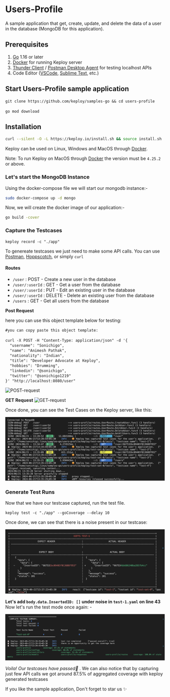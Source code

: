 # Users-Profile

A sample application that get, create, update, and delete the data of a user in the database (MongoDB for this application).

## Prerequisites
1. [Go](https://go.dev/doc/install) 1.16 or later
2. [Docker](https://docs.docker.com/engine/install/) for running Keploy server
3. [Thunder Client](https://marketplace.visualstudio.com/items?itemName=rangav.vscode-thunder-client) / [Postman Desktop Agent](https://www.postman.com/downloads/postman-agent/) for testing localhost APIs
4. Code Editor ([VSCode](https://code.visualstudio.com/download), [Sublime Text](https://www.sublimetext.com/download), etc.)

## Start Users-Profile sample application
```
git clone https://github.com/keploy/samples-go && cd users-profile

go mod download
```

## Installation

```bash
curl --silent -O -L https://keploy.io/install.sh && source install.sh
```

Keploy can be used on Linux, Windows and MacOS through [Docker](https://docs.docker.com/engine/install/).

Note: To run Keploy on MacOS through [Docker](https://docs.docker.com/desktop/release-notes/#4252) the version must be ```4.25.2``` or above.

### Let's start the MongoDB Instance
Using the docker-compose file we will start our mongodb instance:-
```bash
sudo docker-compose up -d mongo
```

Now, we will create the docker image of our application:-


```bash
go build -cover
```

### Capture the Testcases

```shell
keploy record -c "./app"
```

To genereate testcases we just need to make some API calls. You can use [Postman](https://www.postman.com/), [Hoppscotch](https://hoppscotch.io/), or simply `curl`


#### Routes
- `/user` : POST - Create a new user in the database
- `/user/:userId` : GET - Get a user from the database
- `/user/:userId` : PUT - Edit an existing user in the database
- `/user/:userId` : DELETE - Delete an existing user from the database
- `/users` : GET - Get all users from the database


**Post Request**

here you can use this object template below for testing:
```shell
#you can copy paste this object template:

curl -X POST -H "Content-Type: application/json" -d '{
  "username": "Sonichigo",
  "name": "Animesh Pathak",
  "nationality": "Indian",
  "title": "Developer Advocate at Keploy",
  "hobbies": "Drumming",
  "linkedin": "@sonichigo",
  "twitter": "@sonichigo1219"
}' "http://localhost:8080/user"
```

![POST-request](./assets/POST-request.png)

**GET Request**
![GET-request](./assets/GET-request.png)

Once done, you can see the Test Cases on the Keploy server, like this:

![test-cases-ss](./assets/keploy-test-cases.png)

### Generate Test Runs

Now that we have our testcase captured, run the test file.

```shell
keploy test -c "./app" --goCoverage --delay 10
```

Once done, we can see that there is a noise present in our testcase:

![test-runs](./assets/noise.png)

**Let's add `body.data.InsertedID: []` under noise in `test-1.yaml` on line 43**
Now let's run the test mode once again: - 

![alt text](image.png)

_Voila! Our testcases have passed🥳_ . We can also notice that by capturing just few API calls we got around 87.5% of aggregated coverage with keploy generated testcases

If you like the sample application, Don't forget to star us ✨
